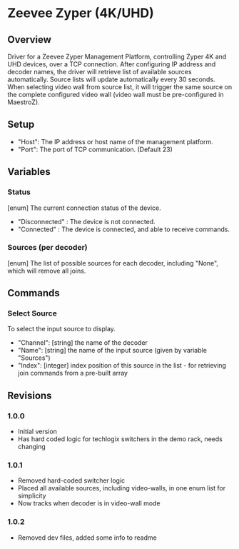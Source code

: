 # Zeevee Zyper (4K/UHD)

## Overview

Driver for a Zeevee Zyper Management Platform, controlling Zyper 4K and UHD devices, over a TCP connection.
After configuring IP address and decoder names, the driver will retrieve list of available sources automatically. Source lists will update automatically every 30 seconds.
When selecting video wall from source list, it will trigger the same source on the complete configured video wall (video wall must be pre-configured in MaestroZ).


## Setup

  - "Host": The IP address or host name of the management platform.
  - "Port": The port of TCP communication. (Default 23)

## Variables

### Status

[enum] The current connection status of the device.
  - "Disconnected" : The device is not connected.
  - "Connected" : The device is connected, and able to receive commands.

### Sources (per decoder)

[enum] The list of possible sources for each decoder, including "None", which will remove all joins.

## Commands

### Select Source
To select the input source to display.
  - "Channel": [string] the name of the decoder
  - "Name": [string] the name of the input source (given by variable "Sources")
  - "Index": [integer] index position of this source in the list - for retrieving join commands from a pre-built array

## Revisions

### 1.0.0
  - Initial version
  - Has hard coded logic for techlogix switchers in the demo rack, needs changing

### 1.0.1
  - Removed hard-coded switcher logic
  - Placed all available sources, including video-walls, in one enum list for simplicity
  - Now tracks when decoder is in video-wall mode

### 1.0.2
  - Removed dev files, added some info to readme
